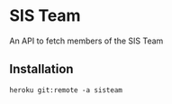 # SIS Team

An API to fetch members of the SIS Team


## Installation

```
heroku git:remote -a sisteam
```
